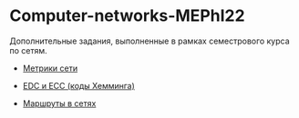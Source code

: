 # Computer-networks-MEPhI22
Дополнительные задания, выполненные в рамках семестрового курса по сетям.

- [Метрики сети](https://github.com/otvernites/Computer-networks-MEPhI22/tree/main/Network%20metrics)

- [EDC и ECC (коды Хемминга)](EDC&ECC)

- [Маршруты в сетях](Routing)
